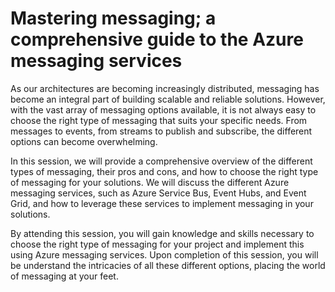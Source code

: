 # Mastering messaging; a comprehensive guide to the Azure messaging services

As our architectures are becoming increasingly distributed, messaging has become an integral part of building scalable and reliable solutions. However, with the vast array of messaging options available, it is not always easy to choose the right type of messaging that suits your specific needs. From messages to events, from streams to publish and subscribe, the different options can become overwhelming.

In this session, we will provide a comprehensive overview of the different types of messaging, their pros and cons, and how to choose the right type of messaging for your solutions. We will discuss the different Azure messaging services, such as Azure Service Bus, Event Hubs, and Event Grid, and how to leverage these services to implement messaging in your solutions.

By attending this session, you will gain knowledge and skills necessary to choose the right type of messaging for your project and implement this using Azure messaging services. Upon completion of this session, you will be understand the intricacies of all these different options, placing the world of messaging at your feet.
